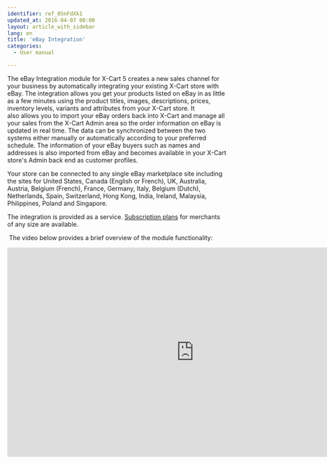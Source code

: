 ```yaml
---
identifier: ref_0SnFdXk1
updated_at: 2016-04-07 00:00
layout: article_with_sidebar
lang: en
title: 'eBay Integration'
categories:
  - User manual

---
```



The eBay Integration module for X-Cart 5 creates a new sales channel for your business by automatically integrating your existing X-Cart store with eBay. The integration allows you get your products listed on eBay in as little as a few minutes using the product titles, images, descriptions, prices, inventory levels, variants and attributes from your X-Cart store. It also allows you to import your eBay orders back into X-Cart and manage all your sales from the X-Cart Admin area so the order information on eBay is updated in real time. The data can be synchronized between the two systems either manually or automatically according to your preferred schedule. The information of your eBay buyers such as names and addresses is also imported from eBay and becomes available in your X-Cart store's Admin back end as customer profiles.

Your store can be connected to any single eBay marketplace site including the sites for United States, Canada (English or French), UK, Australia, Austria, Belgium (French), France, Germany, Italy, Belgium (Dutch), Netherlands, Spain, Switzerland, Hong Kong, India, Ireland, Malaysia, Philippines, Poland and Singapore. 

The integration is provided as a service. [Subscription plans](http://www.x-cart.com/extensions/addons/ebay-integration.html) for merchants of any size are available.

 The video below provides a brief overview of the module functionality:

<iframe class="youtube-player" type="text/html" style="width: 853px; height: 480px" src="http://www.youtube.com/embed/yT5uUF7qs4o" frameborder="0"></iframe>